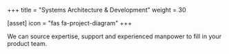 +++
title = "Systems Architecture & Development"
weight = 30

[asset]
  icon = "fas fa-project-diagram"
+++

We can source expertise, support and experienced manpower to fill in your product team.
